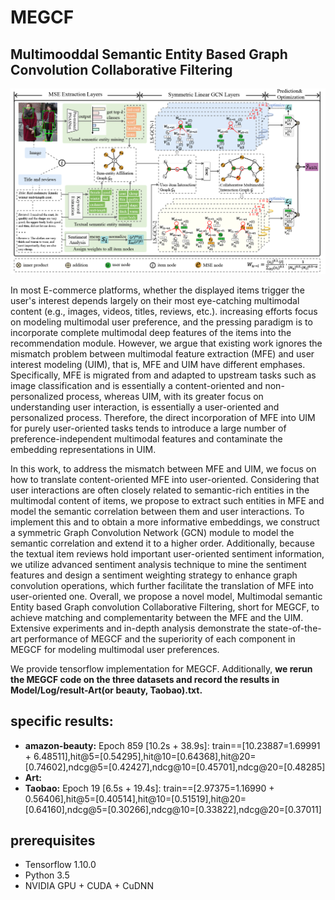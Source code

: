 # MEGCF
## Multimooddal Semantic Entity Based Graph Convolution Collaborative Filtering

![framework of MEGCF](model.png)

In most E-commerce platforms, whether the displayed items trigger the user's interest depends largely on their most eye-catching multimodal content (e.g., images, videos, titles, reviews, etc.). increasing efforts focus on modeling multimodal user preference, and the pressing paradigm is to incorporate complete multimodal deep features of the items into the recommendation module. However, we argue that existing work ignores the mismatch problem between multimodal feature extraction (MFE) and user interest modeling (UIM), that is, MFE and UIM have different emphases. Specifically, MFE is migrated from and adapted to upstream tasks such as image classification and is essentially a content-oriented and non-personalized process, whereas UIM, with its greater focus on understanding user interaction, is essentially a user-oriented and personalized process. Therefore, the direct incorporation of MFE into UIM for purely user-oriented tasks tends to introduce a large number of preference-independent multimodal features and contaminate the embedding representations in UIM.

In this work, to address the mismatch between MFE and UIM, we focus on how to translate content-oriented MFE into user-oriented. Considering that user interactions are often closely related to semantic-rich entities in the multimodal content of items, we propose to extract such entities in MFE and model the semantic correlation between them and user interactions. To implement this and to obtain a more informative embeddings, we construct a symmetric Graph Convolution Network (GCN) module to model the semantic correlation and extend it to a higher order. Additionally, because the textual item reviews hold important user-oriented sentiment information, we utilize advanced sentiment analysis technique to mine the sentiment features and design a sentiment weighting strategy to enhance graph convolution operations, which further facilitate the translation of MFE into user-oriented one. Overall, we propose a novel model, Multimodal semantic Entity based Graph convolution Collaborative Filtering, short for MEGCF, to achieve matching and complementarity between the MFE and the UIM. Extensive experiments and in-depth analysis demonstrate the state-of-the-art performance of MEGCF and the superiority of each component in MEGCF for modeling multimodal user preferences.

We provide tensorflow implementation for MEGCF. Additionally, **we rerun the MEGCF code on the three datasets and record the results in Model/Log/result-Art(or beauty, Taobao).txt.**

## specific results:

 - **amazon-beauty:** Epoch 859 [10.2s + 38.9s]: train==[10.23887=1.69991 + 6.48511],hit@5=[0.54295],hit@10=[0.64368],hit@20=[0.74602],ndcg@5=[0.42427],ndcg@10=[0.45701],ndcg@20=[0.48285]
 - **Art:** 
 - **Taobao:** Epoch 19 [6.5s + 19.4s]: train==[2.97375=1.16990 + 0.56406],hit@5=[0.40514],hit@10=[0.51519],hit@20=[0.64160],ndcg@5=[0.30266],ndcg@10=[0.33822],ndcg@20=[0.37011]

## prerequisites

- Tensorflow 1.10.0
- Python 3.5
- NVIDIA GPU + CUDA + CuDNN
